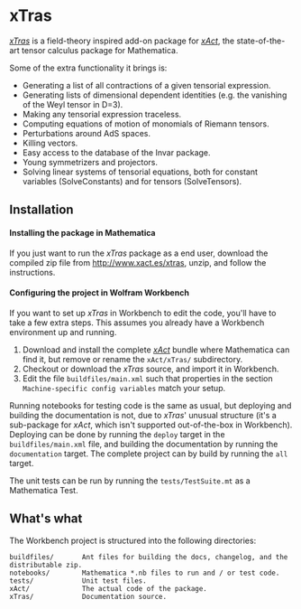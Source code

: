 xTras
=====

[*xTras*](http://www.xact.es/xtras/) is a field-theory inspired add-on package for [*xAct*](http://www.xact.es/), 
the state-of-the-art tensor calculus package for Mathematica.

Some of the extra functionality it brings is:

* Generating a list of all contractions of a given tensorial expression.
* Generating lists of dimensional dependent identities (e.g. the vanishing of the Weyl tensor in D=3).
* Making any tensorial expression traceless.
* Computing equations of motion of monomials of Riemann tensors.
* Perturbations around AdS spaces.
* Killing vectors.
* Easy access to the database of the Invar package.
* Young symmetrizers and projectors.
* Solving linear systems of tensorial equations, both for constant variables (SolveConstants) 
  and for tensors (SolveTensors).


Installation
------------

#### Installing the package in Mathematica

If you just want to run the *xTras* package as a end user, download the compiled zip file from 
http://www.xact.es/xtras, unzip, and follow the instructions.

#### Configuring the project in Wolfram Workbench

If you want to set up *xTras* in Workbench to edit the code, you'll have to take a few extra steps.
This assumes you already have a Workbench environment up and running. 

1. Download and install the complete [*xAct*](http://www.xact.es/) bundle where Mathematica can find it, 
   but remove or rename the `xAct/xTras/` subdirectory.
2. Checkout or download the *xTras* source, and import it in Workbench.
3. Edit the file `buildfiles/main.xml` such that properties in the section `Machine-specific config variables`
   match your setup.

Running notebooks for testing code is the same as usual, but deploying and building the documentation is not,
due to *xTras*' unusual structure (it's a sub-package for *xAct*, which isn't supported out-of-the-box in Workbench).
Deploying can be done by running the `deploy` target in the `buildfiles/main.xml` file, and building the 
documentation by running the `documentation` target. The complete project can by build by running the 
`all` target.

The unit tests can be run by running the `tests/TestSuite.mt` as a Mathematica Test.


What's what
-----------

The Workbench project is structured into the following directories:

    buildfiles/       Ant files for building the docs, changelog, and the distributable zip.
    notebooks/        Mathematica *.nb files to run and / or test code.
    tests/            Unit test files.
    xAct/             The actual code of the package.
    xTras/            Documentation source.
